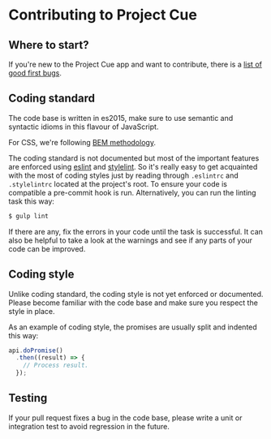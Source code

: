 # Contributing to Project Cue

## Where to start?

If you're new to the Project Cue app and want to contribute, there is a
[list of good first bugs](https://github.com/fxbox/calendar/issues?q=is%3Aissue+is%3Aopen+label%3A%22good+first+bug%22).

## Coding standard

The code base is written in es2015, make sure to use semantic and syntactic
idioms in this flavour of JavaScript.

For CSS, we're following [BEM methodology](https://en.bem.info/methodology/).

The coding standard is not documented but most of the important features are
enforced using [eslint](http://eslint.org/) and [stylelint](http://stylelint.io/). So it's really easy to get acquainted with the most of coding styles just by reading through `.eslintrc` and `.stylelintrc` located at the project's root.
To ensure your code is compatible a pre-commit hook is run. Alternatively, you
can run the linting task this way:
```bash
$ gulp lint
```
If there are any, fix the errors in your code until the task is successful.
It can also be helpful to take a look at the warnings and see if any parts of
your code can be improved.

## Coding style

Unlike coding standard, the coding style is not yet enforced or documented.
Please become familiar with the code base and make sure you respect the style in
place.

As an example of coding style, the promises are usually split and indented this
way:
```javascript
api.doPromise()
  .then((result) => {
    // Process result.
  });
```

## Testing

If your pull request fixes a bug in the code base, please write a unit or
integration test to avoid regression in the future.
